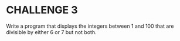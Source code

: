 # CHALLENGE 3

Write a program that displays the integers between 1 and 100 that are divisible by either 6 or 7 but not both.
